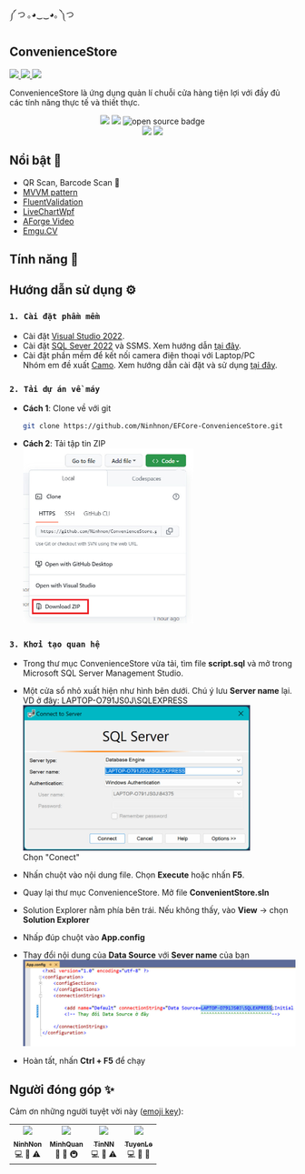 ༼ つ ｡◕‿‿◕｡ ༽つ

## ConvenienceStore

<a href="https://learn.microsoft.com/en-us/ef/core/">
    <img src = "https://img.shields.io/badge/.NET-5C2D91?style=for-the-badge&logo=.net&logoColor=white">
</a>
<a href="https://dotnet.microsoft.com/en-us/download/dotnet/6.0">
    <img src = "https://img.shields.io/badge/.NET%20Framework-6.0-blue?style=flat-square">
</a>
<a href="https://m2.material.io/design">
    <img src = "https://img.shields.io/badge/MaterialDesign-v2-brightgreen?style=flat-square">
</a>

ConvenienceStore là ứng dụng quản lí chuỗi cửa hàng tiện lợi với đầy đủ các tính năng thực tế và thiết thực.

<p align="center">
    <img src="https://forthebadge.com/images/badges/built-with-love.svg"/>
    <img src="https://forthebadge.com/images/badges/made-with-c-sharp.svg"/>
    <img src="https://forthebadge.com/images/badges/open-source.svg" alt="open source badge" />
 <br />
    <img src="https://forthebadge.com/images/badges/for-you.svg"/>
    <img src="https://forthebadge.com/images/badges/built-by-developers.svg"/>
</p>

## Nổi bật 🐳

- QR Scan, Barcode Scan 🤖
- [MVVM pattern](https://en.wikipedia.org/wiki/Model%E2%80%93view%E2%80%93viewmodel)
- [FluentValidation](https://docs.fluentvalidation.net/en/latest/)
- [LiveChartWpf](https://github.com/beto-rodriguez/LiveCharts2)
- [AForge Video](http://www.aforgenet.com/)
- [Emgu.CV](https://www.emgu.com/wiki/index.php/Main_Page)

## Tính năng 🦉

## Hướng dẫn sử dụng ⚙️

### `1. Cài đặt phầm mềm`

- Cài đặt [Visual Studio 2022](https://visualstudio.microsoft.com/downloads/).
- Cài đặt [SQL Sever 2022](https://www.microsoft.com/en-us/sql-server/sql-server-downloads) và SSMS. Xem hướng dẫn [tại đây](https://www.youtube.com/watch?v=O2yhVbvfwWs&t=276s).
- Cài đặt phần mềm để kết nối camera điện thoại với Laptop/PC  
  Nhóm em đề xuất [Camo](https://reincubate.com/camo/). Xem hướng dẫn cài đặt và sử dụng [tại đây](https://www.youtube.com/watch?v=6EQX4yDh72M&ab_channel=WasayTechTips).

### `2. Tải dự án về máy`

- **Cách 1**: Clone về với git

  ```sh
  git clone https://github.com/Ninhnon/EFCore-ConvenienceStore.git
  ```

- **Cách 2**: Tải tập tin ZIP  
  <img src="./ForDemo_CanDelete/DownloadZIP.jpg" width = 300/>

### `3. Khởi tạo quan hệ`

- Trong thư mục ConvenienceStore vừa tải, tìm file **script.sql** và mở trong Microsoft SQL Server Management Studio.

- Một cửa sổ nhỏ xuất hiện như hình bên dưới. Chú ý lưu **Server name** lại.  
  VD ở đây: LAPTOP-O791JS0J\SQLEXPRESS  
  <img src="./ForDemo_CanDelete/severName.jpg" width = 400/>  
   Chọn "Conect"

- Nhấn chuột vào nội dung file. Chọn **Execute** hoặc nhấn **F5**.

- Quay lại thư mục ConvenienceStore. Mở file **ConvenientStore.sln**

- Solution Explorer nằm phía bên trái. Nếu không thấy, vào **View** -> chọn **Solution Explorer**

- Nhấp đúp chuột vào **App.config**

- Thay đổi nội dung của **Data Source** với **Sever name** của bạn <img src="./ForDemo_CanDelete/appConfig.jpg"/>

- Hoàn tất, nhấn **Ctrl + F5** để chạy

## Người đóng góp ✨

Cảm ơn những người tuyệt vời này ([emoji key](https://allcontributors.org/docs/en/emoji-key)):

<!-- prettier-ignore-start -->
<!-- markdownlint-disable -->
<table>
  <tr>
  <td align="center">
        <a href="https://github.com/Ninh24072003">
            <img src="https://avatars.githubusercontent.com/u/111855355?v=4" width="100px;" />
            <br />
            <sub>
                <b>NinhNon</b>
            </sub>
        </a>
        <br />
        <a title="Code">💻</a> 
        <a title="Maintenance">🚧</a> 
        <a title="Tests">⚠️</a>
    </td>
    <td align="center">
        <a href="https://github.com/MinhQuan020903">
            <img src="https://avatars.githubusercontent.com/u/91861930?v=4" width="100px;"/>
            <br />
            <sub>
                <b>MinhQuan</b>
            </sub>
        </a>
        <br />
        <a title="Design">🎨</a> <a title="Documentation">📖</a> 
        <a title="Infrastructure (Hosting, Build-Tools, etc)">🚇
        </a> 
    </td>
    <td align="center">
        <a href="https://github.com/TinNguyen0809">
            <img src="https://avatars.githubusercontent.com/u/105272877?v=4" width="100px;"/>
            <br />
            <sub>
                <b>TinNN</b>
            </sub>
        </a>
        <br />
        <a title="Code">💻</a> 
        <a title="Documentation">📖</a> 
        <a title="Tests">⚠️</a>
    </td>
    <td align="center">
        <a href="https://github.com/letuyenuit2102">
            <img src="https://avatars.githubusercontent.com/u/141862098?v=4" width="100px;"/>
            <br />
            <sub>
                <b>TuyenLe</b>
            </sub>
        </a>
        <br />
        <a title="Code">💻</a> 
        <a title="Documentation">📖</a> 
        <a title="Bug reports">🐛</a>
    </td>

  </tr>
</table>

